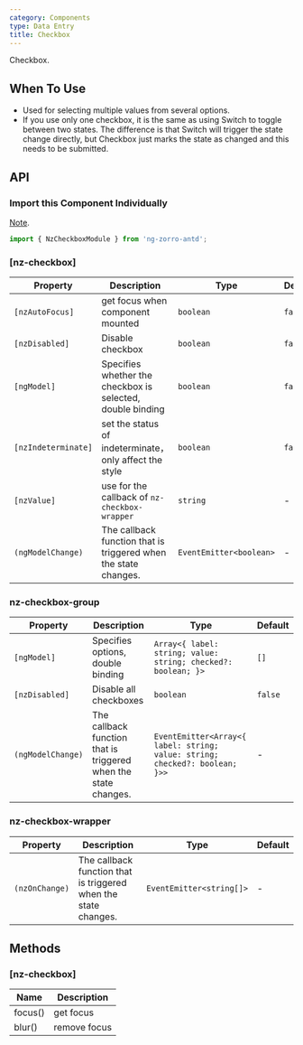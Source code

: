 ```yaml
---
category: Components
type: Data Entry
title: Checkbox
---
```


Checkbox.

## When To Use

- Used for selecting multiple values from several options.
- If you use only one checkbox, it is the same as using Switch to toggle between two states. The difference is that Switch will trigger the state change directly, but Checkbox just marks the state as changed and this needs to be submitted.

## API

### Import this Component Individually

[Note](/docs/getting-started/en#import-a-component-individually).

```ts
import { NzCheckboxModule } from 'ng-zorro-antd';
```

### [nz-checkbox]

| Property | Description | Type | Default |
| -------- | ----------- | ---- | ------- |
| `[nzAutoFocus]` | get focus when component mounted | `boolean` | `false` |
| `[nzDisabled]` | Disable checkbox | `boolean` | `false` |
| `[ngModel]` | Specifies whether the checkbox is selected, double binding | `boolean` | `false` |
| `[nzIndeterminate]` | set the status of indeterminate，only affect the style | `boolean` | `false` |
| `[nzValue]` | use for the callback of `nz-checkbox-wrapper` | `string` | - |
| `(ngModelChange)` | The callback function that is triggered when the state changes. | `EventEmitter<boolean>` | - |

### nz-checkbox-group

| Property | Description | Type | Default |
| -------- | ----------- | ---- | ------- |
| `[ngModel]` | Specifies options, double binding |  `Array<{ label: string; value: string; checked?: boolean; }>` | `[]` |
| `[nzDisabled]` | Disable all checkboxes | `boolean` | `false` |
| `(ngModelChange)` | The callback function that is triggered when the state changes. | `EventEmitter<Array<{ label: string; value: string; checked?: boolean; }>>` | - |

### nz-checkbox-wrapper

| Property | Description | Type | Default |
| -------- | ----------- | ---- | ------- |
| `(nzOnChange)` | The callback function that is triggered when the state changes. | `EventEmitter<string[]>` | - |

## Methods

### [nz-checkbox]

| Name | Description |
| ---- | ----------- |
| focus() | get focus |
| blur() | remove focus |
